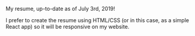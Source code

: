 My resume, up-to-date as of July 3rd, 2019!

I prefer to create the resume using HTML/CSS (or in this case, as a simple React app) so it will be responsive on my website.
